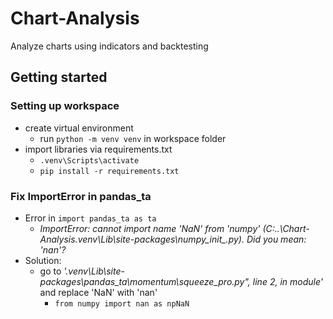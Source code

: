 # Chart-Analysis
Analyze charts using indicators and backtesting

## Getting started
### Setting up workspace
- create virtual environment
  - run `python -m venv venv` in workspace folder
- import libraries via requirements.txt
  - `.venv\Scripts\activate`
  - `pip install -r requirements.txt`

### Fix ImportError in pandas_ta
- Error in `import pandas_ta as ta`
    - *ImportError: cannot import name 'NaN' from 'numpy' (C:\..\Chart-Analysis\.venv\Lib\site-packages\numpy\__init__.py). Did you mean: 'nan'?*
- Solution:
  - go to *'.venv\Lib\site-packages\pandas_ta\momentum\squeeze_pro.py", line 2, in module'* and replace 'NaN' with 'nan'
    - `from numpy import nan as npNaN`